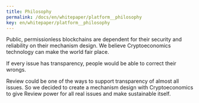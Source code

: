 ```yaml
---
title: Philosophy
permalink: /docs/en/whitepaper/platform__philosophy
key: en/whitepaper/platform__philosophy
---
```


Public, permissionless blockchains are dependent for their security 
and reliability on their mechanism design. 
We believe Cryptoeconomics technology can make the world fair place.

If every issue has transparency, people would be able to correct their wrongs.

Review could be one of the ways to support transparency of almost all issues. 
So we decided to create a mechanism design with Cryptoeconomics to give 
Review power for all real issues and make sustainable itself.
